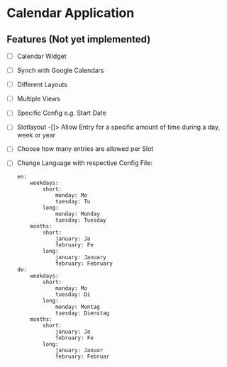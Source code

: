 # Calendar Application
## Features (Not yet implemented)
- [ ] Calendar Widget
- [ ] Synch with Google Calendars
- [ ] Different Layouts
- [ ] Multiple Views
- [ ] Specific Config e.g. Start Date
- [ ] Slotlayout -[]> Allow Entry for a specific amount of time during a day, week or year
- [ ] Choose how many entries are allowed per Slot
- [ ] Change Language with respective Config File:
    
	```
	en:
		weekdays:
			short:
				monday: Mo
				tuesday: Tu
			long:
				monday: Monday
				tuesday: Tuesday
		months:
			short:
				january: Ja
				february: Fe
			long:
				january: January
				february: February
	de:
		weekdays:
			short:
				monday: Mo
				tuesday: Di
			long:
				monday: Montag
				tuesday: Dienstag
		months:
			short:
				january: Ja
				february: Fe
			long:
				january: Januar
				february: Februar
	```